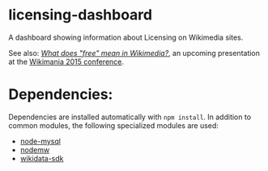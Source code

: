 # licensing-dashboard

A dashboard showing information about Licensing on Wikimedia sites.

See also: *[What does "free" mean in Wikimedia?](https://wikimania2015.wikimedia.org/wiki/Submissions/What_does_%22free%22_mean_in_Wikimedia%3F)*, an upcoming presentation at the [Wikimania 2015 conference](https://wikimania2015.wikimedia.org).


# Dependencies:

Dependencies are installed automatically with `npm install`. In addition to common modules, the following specialized modules are used:

* [node-mysql](https://github.com/felixge/node-mysql)
* [nodemw](https://github.com/macbre/nodemw)
* [wikidata-sdk](https://github.com/maxlath/wikidata-sdk)
